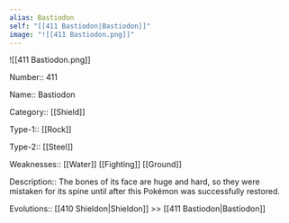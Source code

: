 ```yaml
---
alias: Bastiodon
self: "[[411 Bastiodon|Bastiodon]]"
image: "![[411 Bastiodon.png]]"
---
```


![[411 Bastiodon.png]]

Number:: 411

Name:: Bastiodon

Category:: [[Shield]]

Type-1:: [[Rock]]

Type-2:: [[Steel]] 

Weaknesses:: [[Water]] [[Fighting]] [[Ground]] 

Description:: The bones of its face are huge and hard, so they were mistaken for its spine until after this Pokémon was successfully restored.

Evolutions:: [[410 Shieldon|Shieldon]] >> [[411 Bastiodon|Bastiodon]]
